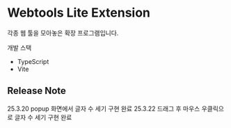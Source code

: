 # Webtools Lite Extension

각종 웹 툴을 모아놓은 확장 프로그램입니다.

개발 스택

- TypeScript
- Vite

## Release Note

25.3.20 popup 화면에서 글자 수 세기 구현 완료
25.3.22 드래그 후 마우스 우클릭으로 글자 수 세기 구현 완료
